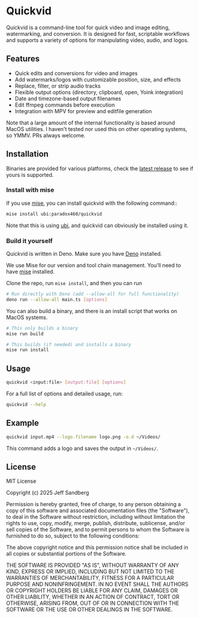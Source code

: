# Quickvid

Quickvid is a command-line tool for quick video and image editing, watermarking,
and conversion. It is designed for fast, scriptable workflows and supports a
variety of options for manipulating video, audio, and logos.

## Features

- Quick edits and conversions for video and images
- Add watermarks/logos with customizable position, size, and effects
- Replace, filter, or strip audio tracks
- Flexible output options (directory, clipboard, open, Yoink integration)
- Date and timezone-based output filenames
- Edit ffmpeg commands before execution
- Integration with MPV for preview and editfile generation

Note that a large amount of the internal functionality is based around MacOS
utilities. I haven't tested nor used this on other operating systems, so YMMV.
PRs always welcome.

## Installation

Binaries are provided for various platforms, check the
[latest release](https://github.com/paradox460/quickvid/releases/latest) to see
if yours is supported.

### Install with mise

If you use [mise](https://mise.jdx.dev), you can install quickvid with the
following command::

```sh
mise install ubi:paradox460/quickvid
```

Note that this is using [ubi](https://github.com/houseabsolute/ubi), and
quickvid can obviously be installed using it.

### Build it yourself

Quickvid is written in Deno. Make sure you have [Deno](https://deno.com/)
installed.

We use Mise for our version and tool chain management. You'll need to have
[mise](https://mise.jdx.dev) installed.

Clone the repo, run `mise install`, and then you can run

```sh
# Run directly with Deno (add --allow-all for full functionality)
deno run --allow-all main.ts [options]
```

You can also build a binary, and there is an install script that works on MacOS
systems.

```sh
# This only builds a binary
mise run build

# This builds (if needed) and installs a binary
mise run install
```

## Usage

```sh
quickvid <input:file> [output:file] [options]
```

For a full list of options and detailed usage, run:

```sh
quickvid --help
```

## Example

```sh
quickvid input.mp4 --logo.filename logo.png -o.d ~/Videos/
```

This command adds a logo and saves the output in `~/Videos/`.

## License

MIT License

Copyright (c) 2025 Jeff Sandberg

Permission is hereby granted, free of charge, to any person obtaining a copy of
this software and associated documentation files (the "Software"), to deal in
the Software without restriction, including without limitation the rights to
use, copy, modify, merge, publish, distribute, sublicense, and/or sell copies of
the Software, and to permit persons to whom the Software is furnished to do so,
subject to the following conditions:

The above copyright notice and this permission notice shall be included in all
copies or substantial portions of the Software.

THE SOFTWARE IS PROVIDED "AS IS", WITHOUT WARRANTY OF ANY KIND, EXPRESS OR
IMPLIED, INCLUDING BUT NOT LIMITED TO THE WARRANTIES OF MERCHANTABILITY, FITNESS
FOR A PARTICULAR PURPOSE AND NONINFRINGEMENT. IN NO EVENT SHALL THE AUTHORS OR
COPYRIGHT HOLDERS BE LIABLE FOR ANY CLAIM, DAMAGES OR OTHER LIABILITY, WHETHER
IN AN ACTION OF CONTRACT, TORT OR OTHERWISE, ARISING FROM, OUT OF OR IN
CONNECTION WITH THE SOFTWARE OR THE USE OR OTHER DEALINGS IN THE SOFTWARE.

